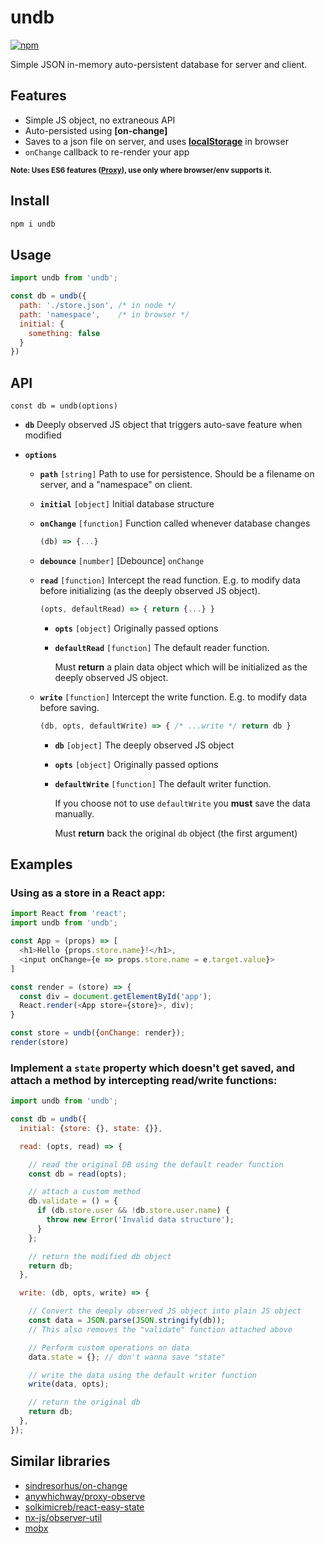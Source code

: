 # undb

[![npm](https://img.shields.io/npm/v/undb.svg)](https://www.npmjs.com/package/undb)

Simple JSON in-memory auto-persistent database for server and client.

## Features

* Simple JS object, no extraneous API
* Auto-persisted using **[on-change]**
* Saves to a json file on server, and uses **[localStorage]** in browser
* `onChange` callback to re-render your app

<small>**Note: Uses ES6 features ([Proxy][proxy-support]), use only where browser/env supports it.** </small>

## Install

```sh
npm i undb
```

## Usage

```js
import undb from 'undb';

const db = undb({
  path: './store.json', /* in node */
  path: 'namespace',    /* in browser */
  initial: {
    something: false
  }
})
```

## API

`const db = undb(options)`

* **`db`** Deeply observed JS object that triggers auto-save feature when modified

* **`options`**

  * **`path`** `[string]` Path to use for persistence. Should be a filename on server, and a "namespace" on client.
  * **`initial`** `[object]` Initial database structure

  * **`onChange`** `[function]` Function called whenever database changes

    ```js
    (db) => {...}
    ```

  * **`debounce`** `[number]` [Debounce] `onChange`

  * **`read`** `[function]` Intercept the read function. E.g. to modify data before initializing (as the deeply observed JS object).

    ```js
    (opts, defaultRead) => { return {...} }
    ```

    * **`opts`** `[object]` Originally passed options
    * **`defaultRead`** `[function]` The default reader function.

      Must **return** a plain data object which will be initialized as the deeply observed JS object.

  * **`write`** `[function]` Intercept the write function. E.g. to modify data before saving.

    ```js
    (db, opts, defaultWrite) => { /* ...write */ return db }
    ```

    * **`db`** `[object]` The deeply observed JS object
    * **`opts`** `[object]` Originally passed options
    * **`defaultWrite`** `[function]` The default writer function.

      If you choose not to use `defaultWrite` you **must** save the data manually.

      Must **return** back the original `db` object (the first argument)


## Examples

### Using as a store in a React app:

```js
import React from 'react';
import undb from 'undb';

const App = (props) => [
  <h1>Hello {props.store.name}!</h1>,
  <input onChange={e => props.store.name = e.target.value}>
]

const render = (store) => {
  const div = document.getElementById('app');
  React.render(<App store={store}>, div);
}

const store = undb({onChange: render});
render(store)
```

### Implement a `state` property which doesn't get saved, and attach a method by intercepting read/write functions:

```js
import undb from 'undb';

const db = undb({
  initial: {store: {}, state: {}},

  read: (opts, read) => {

    // read the original DB using the default reader function
    const db = read(opts);

    // attach a custom method
    db.validate = () = {
      if (db.store.user && !db.store.user.name) {
        throw new Error('Invalid data structure');
      }
    };

    // return the modified db object
    return db;
  },

  write: (db, opts, write) => {

    // Convert the deeply observed JS object into plain JS object
    const data = JSON.parse(JSON.stringify(db));
    // This also removes the "validate" function attached above

    // Perform custom operations on data
    data.state = {}; // don't wanna save "state"

    // write the data using the default writer function
    write(data, opts);

    // return the original db
    return db;
  },
});
```

## Similar libraries

* [sindresorhus/on-change](https://github.com/sindresorhus/on-change)
* [anywhichway/proxy-observe](https://github.com/anywhichway/proxy-observe)
* [solkimicreb/react-easy-state](https://github.com/solkimicreb/react-easy-state)
* [nx-js/observer-util](https://github.com/nx-js/observer-util)
* [mobx](https://github.com/mobxjs/mobx)


[ES Proxy]: https://developer.mozilla.org/en/docs/Web/JavaScript/Reference/Global_Objects/Proxy
[proxy-support]: http://caniuse.com/proxy
[localStorage]: https://developer.mozilla.org/en-US/docs/Web/API/Window/localStorage
